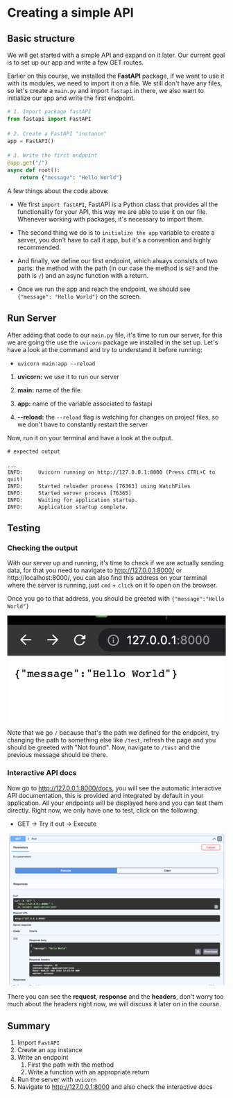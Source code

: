 # Creating a simple API

## Basic structure

We will get started with a simple API and expand on it later. Our current goal is to set up our app and write a few GET routes.

Earlier on this course, we installed the **FastAPI** package, if we want to use it with its modules, we need to import it on a file. We still don't have any files, so let's create a `main.py` and import `fastapi` in there, we also want to initialize our app and write the first endpoint.

```py
# 1. Import package fastAPI
from fastapi import FastAPI

# 2. Create a FastAPI "instance"
app = FastAPI()

# 3. Write the first endpoint
@app.get("/")
async def root():
    return {"message": "Hello World"}
```

A few things about the code above:

- We first `import fastAPI`, FastAPI is a Python class that provides all the functionality for your API, this way we are able to use it on our file. Whenever working with packages, it's necessary to import them.

- The second thing we do is to `initialize the app` variable to create a server, you don't have to call it app, but it's a convention and highly recommended.

- And finally, we define our first endpoint, which always consists of two parts: the method with the path (in our case the method is `GET` and the path is `/`) and an async function with a return.

- Once we run the app and reach the endpoint, we should see `{"message": "Hello World"}` on the screen.

## Run Server

After adding that code to our `main.py` file, it's time to run our server, for this we are going the use the `uvicorn` package we installed in the set up. Let's have a look at the command and try to understand it before running:

- `uvicorn main:app --reload`

1. **uvicorn:** we use it to run our server

2. **main:** name of the file

3. **app:** name of the variable associated to fastapi

4. **--reload:** the `--reload` flag is watching for changes on project files, so we don't have to constantly restart the server

Now, run it on your terminal and have a look at the output.

```shell
# expected output

...
INFO:     Uvicorn running on http://127.0.0.1:8000 (Press CTRL+C to quit)
INFO:     Started reloader process [76363] using WatchFiles
INFO:     Started server process [76365]
INFO:     Waiting for application startup.
INFO:     Application startup complete.
```

## Testing

### Checking the output

With our server up and running, it's time to check if we are actually sending data, for that you need to navigate to http://127.0.0.1:8000/ or http://localhost:8000/, you can also find this address on your terminal where the server is running, just `cmd` + `click` on it to open on the browser.

Once you go to that address, you should be greeted with `{"message":"Hello World"}`

<!-- image 1 -->
<img src="../../media/1-hello-world.png">

Note that we go `/` because that's the path we defined for the endpoint, try changing the path to something else like `/test`, refresh the page and you should be greeted with "Not found". Now, navigate to `/test` and the previous message should be there.

### Interactive API docs

Now go to http://127.0.0.1:8000/docs, you will see the automatic interactive API documentation, this is provided and integrated by default in your application. All your endpoints will be displayed here and you can test them directly. Right now, we only have one to test, click on the following:

- GET -> Try it out -> Execute

<img src="../../media/2-interactive-docs.png">

There you can see the **request**, **response** and the **headers**, don't worry too much about the headers right now, we will discuss it later on in the course.

## Summary

1. Import `FastAPI`
2. Create an `app` instance
3. Write an endpoint
   1. First the path with the method
   2. Write a function with an appropriate return
4. Run the server with `uvicorn`
5. Navigate to http://127.0.0.1:8000 and also check the interactive docs
